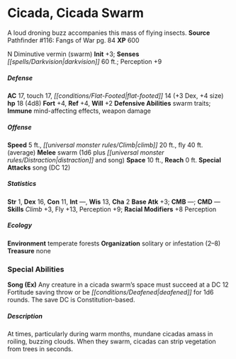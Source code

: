 ﻿---
cssclass: [monsters]
title1: Cicada, Cicada Swarm
desc_short: A loud droning buzz accompanies this mass of flying insects.
title2: Cicada Swarm
CR: 2
sources:
- name: 'Pathfinder #116: Fangs of War'
  page: 84
  link: http://paizo.com/products/btpy9npk
XP: 600
alignment: N
size: Diminutive
type: vermin
subtypes:
- swarm
initiative:
  bonus: 3
senses:
  darkvision: 60
AC:
  AC: 17
  touch: 17
  flat_footed: 14
  components:
    dex: 3
    size: 4
HP:
  HP: 18
  long: 4d8
saves:
  fort: 4
  ref: 4
  will: 2
defensive_abilities:
- swarm traits
immunities:
- mind-affecting effects
- weapon damage
speeds:
  base: 5
  climb: 20
  fly: 40
  fly_maneuverability: average
attacks:
  melee:
  - - text: swarm (1d6 plus distraction and song)
      entries:
      - - damage: 1d6
        - effect: distraction
        - effect: song
      attack: swarm
  special:
  - song (DC 12)
space: 10
reach: 0
ability_scores:
  STR: 1
  DEX: 16
  CON: 11
  INT:
  WIS: 13
  CHA: 2
BAB: 3
CMB:
CMD:
skills:
  Climb: 3
  Fly: 13
  Perception: 9
  _racial_mods:
    Perception:
      _: 8
ecology:
  environment: temperate forests
  organization: solitary or infestation (2-8)
  treasure_type: none
special_abilities:
  Song (Ex): Any creature in a cicada swarm's space must succeed at a DC 12 Fortitude
    saving throw or be deafened for 1d6 rounds. The save DC is Constitution-based.
desc_long: At times, particularly during warm months, mundane cicadas amass in roiling,
  buzzing clouds. When they swarm, cicadas can strip vegetation from trees in seconds.

---

# Cicada, Cicada Swarm
A loud droning buzz accompanies this mass of flying insects.
**Source** Pathfinder #116: Fangs of War pg. 84
**XP** 600

N Diminutive vermin (swarm)
**Init** +3; **Senses** _[[spells/Darkvision|darkvision]]_ 60 ft.; Perception +9

##### Defense

**AC** 17, touch 17, _[[conditions/Flat-Footed|flat-footed]]_ 14 (+3 Dex, +4 size)
**hp** 18 (4d8)
**Fort** +4, **Ref** +4, **Will** +2
**Defensive Abilities** swarm traits; **Immune** mind-affecting effects, weapon damage

##### Offense
**Speed** 5 ft., _[[universal monster rules/Climb|climb]]_ 20 ft., fly 40 ft. (average)
**Melee** swarm (1d6 plus _[[universal monster rules/Distraction|distraction]]_ and song)
**Space** 10 ft., **Reach** 0 ft.
**Special Attacks** song (DC 12)

##### Statistics
**Str** 1, **Dex** 16, **Con** 11, **Int** —, **Wis** 13, **Cha** 2
**Base Atk** +3; **CMB** —; **CMD** —
**Skills** _Climb_ +3, Fly +13, Perception +9; **Racial Modifiers** +8 Perception

##### Ecology

**Environment** temperate forests
**Organization** solitary or infestation (2–8)
**Treasure** none

### Special Abilities
**Song (Ex)** Any creature in a cicada swarm’s space must succeed at a DC 12 Fortitude saving throw or be _[[conditions/Deafened|deafened]]_ for 1d6 rounds. The save DC is Constitution-based.

##### Description

At times, particularly during warm months, mundane cicadas amass in roiling, buzzing clouds. When they swarm, cicadas can strip vegetation from trees in seconds.
